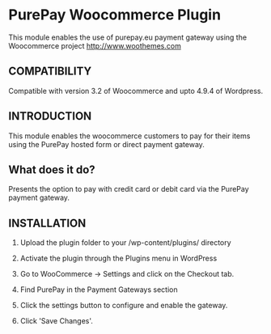 PurePay Woocommerce Plugin
==============

This module enables the use of purepay.eu payment gateway using the Woocommerce project http://www.woothemes.com

COMPATIBILITY
------------

Compatible with version 3.2 of Woocommerce and upto 4.9.4 of Wordpress. 

INTRODUCTION
------------

This module enables the woocommerce customers to pay for their items using the PurePay hosted form or direct payment gateway.

What does it do?
----------------
Presents the option to pay with credit card or debit card via the PurePay payment gateway.


INSTALLATION
------------

1. Upload the plugin folder to your /wp-content/plugins/ directory

2. Activate the plugin through the Plugins menu in WordPress

3. Go to WooCommerce -> Settings and click on the Checkout tab.

4. Find PurePay in the Payment Gateways section

5. Click the settings button to configure and enable the gateway.

6. Click 'Save Changes'.
